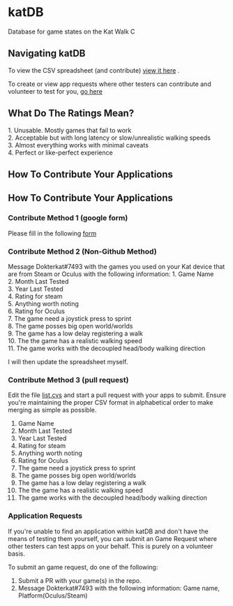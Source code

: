 # katDB
Database for game states on the Kat Walk C

<h2> Navigating katDB </h2>

To view the CSV spreadsheet (and contribute) <a href="https://github.com/dokterkats/katDB/blob/main/List.csv">view it here</a>
.

To create or view app requests where other testers can contribute and volunteer to test for you, <a href="https://github.com/dokterkats/katDB/blob/main/requests.csv">go here</a>

<h2> What Do The Ratings Mean? </h2>
1. Unusable. Mostly games that fail to work <br>
2. Acceptable but with long latency or slow/unrealistic walking speeds <br>
3. Almost everything works with minimal caveats <br>
4. Perfect or like-perfect experience <br>

<h2> How To Contribute Your Applications </h2>
<h2> How To Contribute Your Applications </h2>
<h3> Contribute Method 1 (google form) </h3>
Please fill in the following <a href="https://docs.google.com/forms/d/e/1FAIpQLSeTZCD_JpmMKz4kwejc3GD4TRIH-87ajOFqzSK4fTRvPj6dyg/viewform?usp=sf_link">form</a>

<h3> Contribute Method 2 (Non-Github Method) </h3>
Message Dokterkat#7493 with the games you used on your Kat device that are from Steam or Oculus with the following information:
1. Game Name <br>
2. Month Last Tested <br>
3. Year Last Tested <br>
4. Rating for steam <br>
5. Anything worth noting <br>
6. Rating for Oculus <br>
7. The game need a joystick press to sprint <br>
8. The game posses big open world/worlds <br>
9. The game has a low delay registering a walk <br>
10. The the game has a realistic walking speed <br> 
11. The game works with the decoupled head/body walking direction <br>

I will then update the spreadsheet myself.

<h3> Contribute Method 3 (pull request) </h3>

Edit the file <a href="https://github.com/dokterkats/katDB/blob/main/List.csv">list.cvs</a> and start a pull request with your apps to submit. Ensure you're maintaining the proper CSV format in alphabetical order to make merging as simple as possible.
1. Game Name <br>
2. Month Last Tested <br>
3. Year Last Tested <br>
4. Rating for steam <br>
5. Anything worth noting <br>
6. Rating for Oculus <br>
7. The game need a joystick press to sprint <br>
8. The game posses big open world/worlds <br>
9. The game has a low delay registering a walk <br>
10. The the game has a realistic walking speed <br> 
11. The game works with the decoupled head/body walking direction <br>

<h3> Application Requests </h3>
If you're unable to find an application within katDB and don't have the means of testing them yourself, you can submit an Game Request where other testers can test apps on your behalf. This is purely on a volunteer basis.

To submit an game request, do one of the following:

1. Submit a PR with your game(s) in the repo.
2. Message Dokterkat#7493 with the following information: Game name, Platform(Oculus/Steam)
